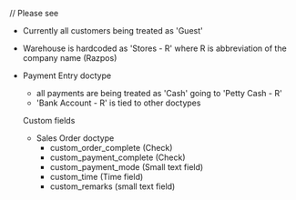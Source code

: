 // Please see
- Currently all customers being treated as 'Guest'
- Warehouse is hardcoded as 'Stores - R' where R is abbreviation of the company name (Razpos)
- Payment Entry doctype
    - all payments are being treated as 'Cash' going to 'Petty Cash - R'
    - 'Bank Account - R' is tied to other doctypes

    Custom fields 
    - Sales Order doctype
        - custom_order_complete (Check)
        - custom_payment_complete (Check)
        - custom_payment_mode (Small text field)
        - custom_time (Time field)
        - custom_remarks (small text field)
